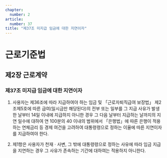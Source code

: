 ```yaml
---
chapter:
  number: 2
article:
  number: 37
title: "제37조 미지급 임금에 대한 지연이자"
---
```

# 근로기준법

## 제2장 근로계약

### 제37조 미지급 임금에 대한 지연이자

1. 사용자는 제36조에 따라 지급하여야 하는 임금 및 「근로자퇴직급여 보장법」 제2조제5호에 따른 급여(일시금만 해당된다)의 전부 또는 일부를 그 지급 사유가 발생한 날부터 14일 이내에 지급하지 아니한 경우 그 다음 날부터 지급하는 날까지의 지연 일수에 대하여 연 100분의 40 이내의 범위에서 「은행법」에 따른 은행이 적용하는 연체금리 등 경제 여건을 고려하여 대통령령으로 정하는 이율에 따른 지연이자를 지급하여야 한다.

2. 제1항은 사용자가 천재ㆍ사변, 그 밖에 대통령령으로 정하는 사유에 따라 임금 지급을 지연하는 경우 그 사유가 존속하는 기간에 대하여는 적용하지 아니한다.
